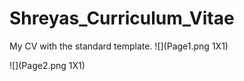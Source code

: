 # Shreyas_Curriculum_Vitae
My CV with the standard template.
![](Page1.png 1X1)

![](Page2.png 1X1)
